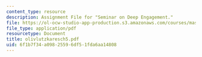 ```yaml
---
content_type: resource
description: Assignment File for "Seminar on Deep Engagement."
file: https://ol-ocw-studio-app-production.s3.amazonaws.com/courses/mas-961-seminar-on-deep-engagement-fall-2004/6f1b7f34a09825596df51fda6aa14808_olivlutzkaresch5.pdf
file_type: application/pdf
resourcetype: Document
title: olivlutzkaresch5.pdf
uid: 6f1b7f34-a098-2559-6df5-1fda6aa14808
---
```

